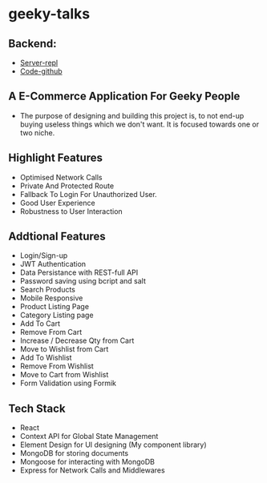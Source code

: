 # geeky-talks

## Backend:
- [Server-repl](https://replit.com/@theniteshnarang/geeky-basket-backend#index.js)
- [Code-github](https://github.com/theniteshnarang/geeky-basket-backend/tree/development)

## A E-Commerce Application For Geeky People

- The purpose of designing and building this project is, to not end-up buying useless things which we don't want. It is focused towards one or two niche.

## Highlight Features
- Optimised Network Calls
- Private And Protected Route
- Fallback To Login For Unauthorized User.
- Good User Experience
- Robustness to User Interaction

## Addtional Features

- Login/Sign-up
- JWT Authentication
- Data Persistance with REST-full API
- Password saving using bcript and salt
- Search Products
- Mobile Responsive
- Product Listing Page
- Category Listing page
- Add To Cart
- Remove From Cart
- Increase / Decrease Qty from Cart
- Move to Wishlist from Cart
- Add To Wishlist
- Remove From Wishlist
- Move to Cart from Wishlist
- Form Validation using Formik

## Tech Stack
- React
- Context API for Global State Management
- Element Design for UI designing (My component library)
- MongoDB for storing documents
- Mongoose for interacting with MongoDB
- Express for Network Calls and Middlewares



